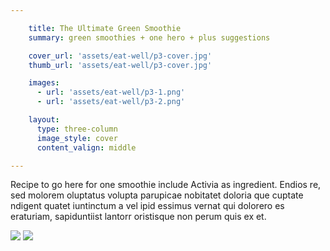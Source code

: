 ```yaml
---

    title: The Ultimate Green Smoothie
    summary: green smoothies + one hero + plus suggestions

    cover_url: 'assets/eat-well/p3-cover.jpg'
    thumb_url: 'assets/eat-well/p3-cover.jpg'

    images:
      - url: 'assets/eat-well/p3-1.png'
      - url: 'assets/eat-well/p3-2.png'

    layout:
      type: three-column
      image_style: cover
      content_valign: middle

---
```


Recipe to go here for one smoothie include Activia as ingredient. Endios re, sed molorem oluptatus volupta parupicae nobitatet doloria que cuptate ndigent quatet iuntinctum a vel ipid essimus vernat qui dolorero es eraturiam, sapiduntiist lantorr oristisque non perum quis ex et.

<img src="assets/eat-well/p3-1.png" data-original data-media-id="images:1">
<img src="assets/eat-well/p3-2.png" data-original data-media-id="images:2">
